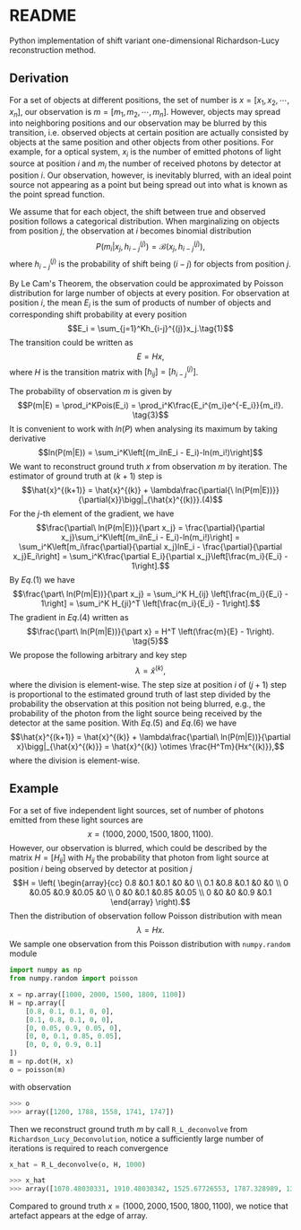 # README

Python implementation of shift variant one-dimensional Richardson-Lucy reconstruction method.

## Derivation

For a set of objects at different positions, the set of number is $x=[x_1, x_2, \cdots, x_n]$, our observation is $m=[m_1, m_2, \cdots, m_n]$. However, objects may spread into neighboring positions and our observation may be blurred by this transition, i.e. observed objects at certain position are actually consisted by objects at the same position and other objects from other positions. For example, for a optical system, $x_i$ is the number of emitted photons of light source at position $i$ and $m_i$ the number of received photons by detector at position $i$. Our observation, however, is inevitably blurred, with an ideal point source not appearing as a point but being spread out into what is known as the point spread function.

We assume that for each object, the shift between true and observed position follows a categorical distribution. When marginalizing on objects from position $j$, the observation at $i$ becomes binomial distribution 
$$P(m_i|x_j, h_{i-j}^{(j)}) = \mathcal{B}(x_j, h_{i-j}^{(j)}),$$
where $h_{i-j}^{(j)}$ is the probability of shift being $(i-j)$ for objects from position $j$.

By Le Cam's Theorem, the observation could be approximated by Poisson distribution for large number of objects at every position. For observation at position $i$, the mean $E_i$ is the sum of products of number of objects and corresponding shift probability at every position 
$$E_i = \sum_{j=1}^Kh_{i-j}^{(j)}x_j.\tag{1}$$
The transition could be written as
$$E = Hx,\tag{2}$$
where $H$ is the transition matrix with $[h_{ij}]=[h_{i-j}^{(j)}]$.

The probability of observation $m$ is given by
$$P(m|E) = \prod_i^KPois(E_i) = \prod_i^K\frac{E_i^{m_i}e^{-E_i}}{m_i!}. \tag{3}$$
It is convenient to work with $ln(P)$ when analysing its maximum by taking derivative
$$ln(P(m|E)) = \sum_i^K\left[(m_ilnE_i - E_i)-ln(m_i!)\right]$$
We want to reconstruct ground truth $x$ from observation $m$ by iteration. The estimator of ground truth at $(k+1)$ step is
$$\hat{x}^{(k+1)} = \hat{x}^{(k)} + \lambda\frac{\partial{\ ln(P(m|E))}}{\partial{x}}\bigg|_{\hat{x}^{(k)}}.(4)$$
For the $j$-th element of the gradient, we have
$$\frac{\partial\ ln(P(m|E))}{\part x_j} 
= \frac{\partial}{\partial x_j}\sum_i^K\left[(m_ilnE_i - E_i)-ln(m_i!)\right] 
= \sum_i^K\left[m_i\frac{\partial}{\partial x_j}lnE_i - \frac{\partial}{\partial x_j}E_i\right] 
= \sum_i^K\frac{\partial E_i}{\partial x_j}\left[\frac{m_i}{E_i} - 1\right].$$
By $Eq.(1)$ we have
$$\frac{\part\ ln(P(m|E))}{\part x_j} 
= \sum_i^K H_{ij} \left[\frac{m_i}{E_i} - 1\right] = \sum_i^K H_{ji}^T \left[\frac{m_i}{E_i} - 1\right].$$
The gradient in $Eq. (4)$ written as
$$\frac{\part\ ln(P(m|E))}{\part x} = H^T \left(\frac{m}{E} - 1\right). \tag{5}$$
We propose the following arbitrary and key step
$$\lambda = \hat{x}^{(k)}, \tag{6}$$
where the division is element-wise. The step size at position $i$ of $(j+1)$ step is proportional to the estimated ground truth of last step divided by the probability the observation at this position not being blurred, e.g., the probability of the photon from the light source being received by the detector at the same position. With $Eq. (5)$ and $Eq.(6)$ we have
$$\hat{x}^{(k+1)} = \hat{x}^{(k)} + \lambda\frac{\partial\ ln(P(m|E))}{\partial x}\bigg|_{\hat{x}^{(k)}} 
= \hat{x}^{(k)} \otimes \frac{H^Tm}{Hx^{(k)}},$$
where the division is element-wise.

## Example

For a set of five independent light sources, set of number of photons emitted from these light sources are
$$x = (1000, 2000, 1500, 1800, 1100).$$
However, our observation is blurred, which could be described by the matrix $H=[H_{ij}]$ with $H_{ij}$ the probability that photon from light source at position $i$ being observed by detector at position $j$
$$H = 
\left( \begin{array}{cc}
0.8 &0.1  &0.1 &0    &0 \\
0.1 &0.8  &0.1 &0    &0  \\
0   &0.05 &0.9 &0.05 &0   \\
0   &0    &0.1 &0.85 &0.05 \\
0   &0    &0   &0.9  &0.1
\end{array} \right).$$
 Then the distribution of observation follow Poisson distribution with mean
$$\lambda = Hx.$$
We sample one observation from this Poisson distribution with `numpy.random` module

```python
import numpy as np
from numpy.random import poisson

x = np.array([1000, 2000, 1500, 1800, 1100])
H = np.array([
    [0.8, 0.1, 0.1, 0, 0],
    [0.1, 0.8, 0.1, 0, 0],
    [0, 0.05, 0.9, 0.05, 0],
    [0, 0, 0.1, 0.85, 0.05],
    [0, 0, 0, 0.9, 0.1]
])
m = np.dot(H, x)
o = poisson(m)
```

with observation

```python
>>> o
>>> array([1200, 1788, 1558, 1741, 1747])
```

Then we reconstruct ground truth $m$ by call `R_L_deconvolve` from `Richardson_Lucy_Deconvolution`, notice a sufficiently large number of iterations is required to reach convergence

```python
x_hat = R_L_deconvolve(o, H, 1000)
```

```python
>>> x_hat
>>> array([1070.48030331, 1910.48030342, 1525.67726553, 1787.328989, 1384.05147652])
```

Compared to ground truth $x = (1000, 2000, 1500, 1800, 1100)$, we notice that artefact appears at the edge of array.  







